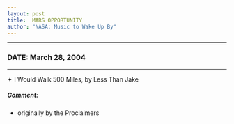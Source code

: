 ```yaml
---
layout: post
title:  MARS OPPORTUNITY
author: "NASA: Music to Wake Up By"
---
```


----
### DATE: March 28, 2004
----
✦ I Would Walk 500 Miles, by Less Than Jake

##### Comment:
* originally by the Proclaimers
